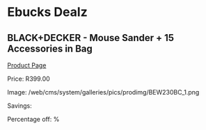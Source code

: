 
# Ebucks Dealz
## BLACK+DECKER - Mouse Sander + 15 Accessories in Bag
[Product Page](https://www.ebucks.com/web/shop/productSelected.do?prodId=1153085132&catId=717342768)

Price: R399.00

Image: /web/cms/system/galleries/pics/prodimg/BEW230BC_1.png

Savings: 

Percentage off: %
	